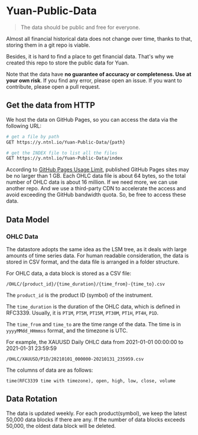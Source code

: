# Yuan-Public-Data

> The data should be public and free for everyone.

Almost all financial historical data does not change over time, thanks to that, storing them in a git repo is viable.

Besides, it is hard to find a place to get financial data. That's why we created this repo to store the public data for Yuan.

Note that the data have **no guarantee of accuracy or completeness. Use at your own risk**. If you find any error, please open an issue. If you want to contribute, please open a pull request.

## Get the data from HTTP

We host the data on GitHub Pages, so you can access the data via the following URL:

```bash
# get a file by path
GET https://y.ntnl.io/Yuan-Public-Data/{path}

# get the INDEX file to list all the files
GET https://y.ntnl.io/Yuan-Public-Data/index
```

According to [GitHub Pages Usage Limit](https://docs.github.com/en/pages/getting-started-with-github-pages/about-github-pages#usage-limits), published GitHub Pages sites may be no larger than 1 GB. Each OHLC data file is about 64 bytes, so the total number of OHLC data is about 16 million. If we need more, we can use another repo. And we use a third-party CDN to accelerate the access and avoid exceeding the GitHub bandwidth quota. So, be free to access these data.

## Data Model

### OHLC Data

The datastore adopts the same idea as the LSM tree, as it deals with large amounts of time series data. For human readable consideration, the data is stored in CSV format, and the data file is arranged in a folder structure.

For OHLC data, a data block is stored as a CSV file:

```
/OHLC/{product_id}/{time_duration}/{time_from}-{time_to}.csv
```

The `product_id` is the product ID (symbol) of the instrument.

The `time_duration` is the duration of the OHLC data, which is defined in RFC3339. Usually, it is `PT1M`, `PT5M`, `PT15M`, `PT30M`, `PT1H`, `PT4H`, `P1D`.

The `time_from` and `time_to` are the time range of the data. The time is in `yyyyMMdd_HHmmss` format, and the timezone is UTC.

For example, the XAUUSD Daily OHLC data from 2021-01-01 00:00:00 to 2021-01-31 23:59:59

```
/OHLC/XAUUSD/P1D/20210101_000000-20210131_235959.csv
```

The columns of data are as follows:

```
time(RFC3339 time with timezone), open, high, low, close, volume
```

## Data Rotation

The data is updated weekly. For each product(symbol), we keep the latest 50,000 data blocks if there are any. If the number of data blocks exceeds 50,000, the oldest data block will be deleted.
